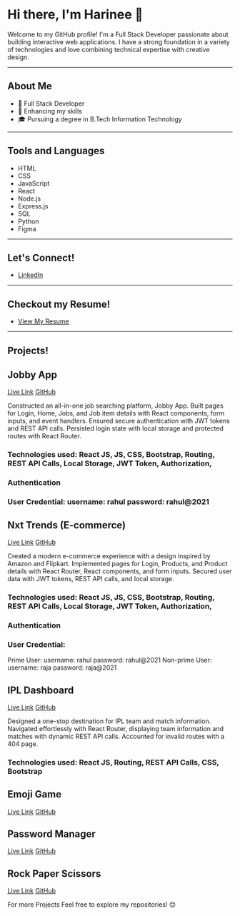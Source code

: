 # Hi there, I'm Harinee 👋

Welcome to my GitHub profile! I'm a Full Stack Developer passionate about building interactive web applications. I have a strong foundation in a variety of technologies and love combining technical expertise with creative design.

---

## About Me
- 💼 Full Stack Developer
- 🌱 Enhancing my skills
- 🎓 Pursuing a degree in B.Tech Information Technology

---

## Tools and Languages
- HTML
- CSS
- JavaScript
- React
- Node.js
- Express.js
- SQL
- Python
- Figma

---

## Let's Connect!
- [LinkedIn](https://www.linkedin.com/in/harinee-shanmugam/)

---

## Checkout my Resume!
- [View My Resume](https://drive.google.com/file/d/1rH1_0FWXdhUN6nLf1-o9IOkyvTGiWbvH/view?usp=drivesdk)

---

## Projects! 
## Jobby App
[Live Link](harineezzjobbz.ccbp.tech)
[GitHub](https://github.com/Harinee2005/Jobby)

Constructed an all-in-one job searching platform, Jobby App.
Built pages for Login, Home, Jobs, and Job item details with React components, form inputs, and event handlers.
Ensured secure authentication with JWT tokens and REST API calls.
Persisted login state with local storage and protected routes with React Router.
### Technologies used: React JS, JS, CSS, Bootstrap, Routing, REST API Calls, Local Storage, JWT Token, Authorization,
### Authentication
### User Credential: username: rahul password: rahul@2021


## Nxt Trends (E-commerce)
[Live Link](harineestrendz.ccbp.tech)
[GitHub](https://github.com/Harinee2005/Nxt)

Created a modern e-commerce experience with a design inspired by Amazon and Flipkart.
Implemented pages for Login, Products, and Product details with React Router, React components, and form inputs.
Secured user data with JWT tokens, REST API calls, and local storage.
### Technologies used: React JS, JS, CSS, Bootstrap, Routing, REST API Calls, Local Storage, JWT Token, Authorization,
### Authentication
### User Credential: 
Prime User: username: rahul password: rahul@2021
Non-prime User: username: raja password: raja@2021


## IPL Dashboard
[Live Link](harineziplboard.ccbp.tech)
[GitHub](https://github.com/Harinee2005/IPL)

Designed a one-stop destination for IPL team and match information.
Navigated effortlessly with React Router, displaying team information and matches with dynamic REST API calls.
Accounted for invalid routes with a 404 page.
### Technologies used: React JS, Routing, REST API Calls, CSS, Bootstrap


## Emoji Game
[Live Link](https://eemmoojjiigame.ccbp.tech)
[GitHub](https://github.com/Harinee2005/Emoji-Game)

## Password Manager
[Live Link](https://passmaintainer.ccbp.tech)
[GitHub](https://github.com/Harinee2005/Password-Manager)

## Rock Paper Scissors
[Live Link](https://harinezropapsci.ccbp.tech)
[GitHub](https://github.com/Harinee2005/Rock-Paper-Scissors)


For more Projects
Feel free to explore my repositories! 😊
